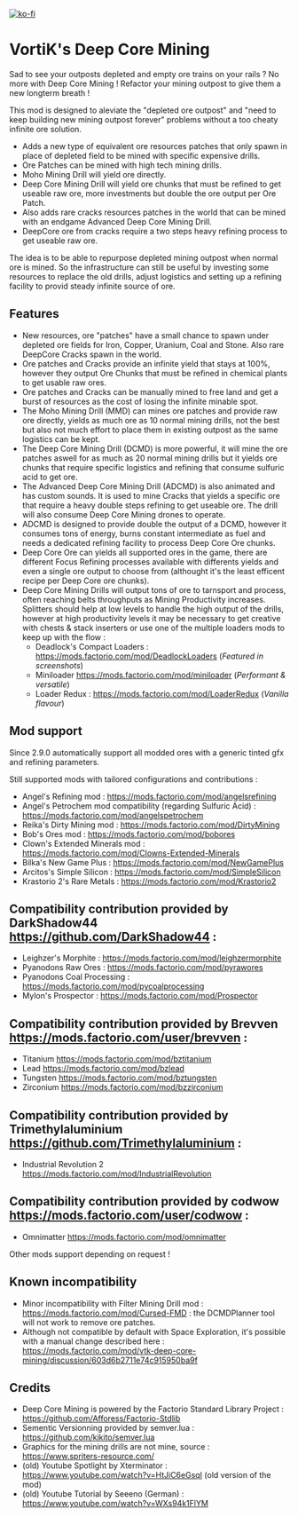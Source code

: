 [![ko-fi](https://www.ko-fi.com/img/githubbutton_sm.svg)](https://ko-fi.com/T6T427A37)

# VortiK's Deep Core Mining

Sad to see your outposts depleted and empty ore trains on your rails ? No more with Deep Core Mining ! Refactor your mining outpost to give them a new longterm breath !

This mod is designed to aleviate the "depleted ore outpost" and "need to keep building new mining outpost forever" problems without a too cheaty infinite ore solution.

- Adds a new type of equivalent ore resources patches that only spawn in place of depleted field to be mined with specific expensive drills.
- Ore Patches can be mined with high tech mining drills.
- Moho Mining Drill will yield ore directly.
- Deep Core Mining Drill will yield ore chunks that must be refined to get useable raw ore, more investments but double the ore output per Ore Patch.
- Also adds rare cracks resources patches in the world that can be mined with an endgame Advanced Deep Core Mining Drill.
- DeepCore ore from cracks require a two steps heavy refining process to get useable raw ore.

The idea is to be able to repurpose depleted mining outpost when normal ore is mined. So the infrastructure can still be useful by investing some resources to replace the old drills, adjust logistics and setting up a refining facility to provid steady infinite source of ore.

## Features
- New resources, ore "patches" have a small chance to spawn under depleted ore fields for Iron, Copper, Uranium, Coal and Stone. Also rare DeepCore Cracks spawn in the world.
- Ore patches and Cracks provide an infinite yield that stays at 100%, however they output Ore Chunks that must be refined in chemical plants to get usable raw ores.
- Ore patches and Cracks can be manually mined to free land and get a burst of resources as the cost of losing the infinite minable spot.
- The Moho Mining Drill (MMD) can mines ore patches and provide raw ore directly, yields as much ore as 10 normal mining drills, not the best but also not much effort to place them in existing outpost as the same logistics can be kept.
- The Deep Core Mining Drill (DCMD) is more powerful, it will mine the ore patches aswell for as much as 20 normal mining drills but it yields ore chunks that require specific logistics and refining that consume sulfuric acid to get ore.
- The Advanced Deep Core Mining Drill (ADCMD) is also animated and has custom sounds. It is used to mine Cracks that yields a specific ore that require a heavy double steps refining to get useable ore. The drill will also consume Deep Core Mining drones to operate.
- ADCMD is designed to provide double the output of a DCMD, however it consumes tons of energy, burns constant intermediate as fuel and needs a dedicated refining facility to process Deep Core Ore chunks.
- Deep Core Ore can yields all supported ores in the game, there are different Focus Refining processes available with differents yields and even a single ore output to choose from (althought it's the least efficent recipe per Deep Core ore chunks).
- Deep Core Mining Drills will output tons of ore to tarnsport and process, often reaching belts throughputs as Mining Productivity increases. Splitters should help at low levels to handle the high output of the drills, however at high productivity levels it may be necessary to get creative with chests & stack inserters or use one of the multiple loaders mods to keep up with the flow : 
  - Deadlock's Compact Loaders : https://mods.factorio.com/mod/DeadlockLoaders (*Featured in screenshots*)
  - Miniloader https://mods.factorio.com/mod/miniloader (*Performant & versatile*)
  - Loader Redux : https://mods.factorio.com/mod/LoaderRedux (*Vanilla flavour*)

## Mod support

Since 2.9.0 automatically support all modded ores with a generic tinted gfx and refining parameters.

Still supported mods with tailored configurations and contributions : 
- Angel's Refining mod : https://mods.factorio.com/mod/angelsrefining
- Angel's Petrochem mod compatibility (regarding Sulfuric Acid) : https://mods.factorio.com/mod/angelspetrochem
- Reika's Dirty Mining mod : https://mods.factorio.com/mod/DirtyMining
- Bob's Ores mod : https://mods.factorio.com/mod/bobores
- Clown's Extended Minerals mod : https://mods.factorio.com/mod/Clowns-Extended-Minerals
- Bilka's New Game Plus : https://mods.factorio.com/mod/NewGamePlus
- Arcitos's Simple Silicon : https://mods.factorio.com/mod/SimpleSilicon
- Krastorio 2's Rare Metals : https://mods.factorio.com/mod/Krastorio2

## Compatibility contribution provided by DarkShadow44 https://github.com/DarkShadow44 : 
- Leighzer's Morphite : https://mods.factorio.com/mod/leighzermorphite
- Pyanodons Raw Ores : https://mods.factorio.com/mod/pyrawores
- Pyanodons Coal Processing : https://mods.factorio.com/mod/pycoalprocessing
- Mylon's Prospector : https://mods.factorio.com/mod/Prospector

## Compatibility contribution provided by Brevven https://mods.factorio.com/user/brevven : 
- Titanium https://mods.factorio.com/mod/bztitanium
- Lead https://mods.factorio.com/mod/bzlead
- Tungsten https://mods.factorio.com/mod/bztungsten
- Zirconium https://mods.factorio.com/mod/bzzirconium

## Compatibility contribution provided by Trimethylaluminium https://github.com/Trimethylaluminium : 
- Industrial Revolution 2 https://mods.factorio.com/mod/IndustrialRevolution

## Compatibility contribution provided by codwow https://mods.factorio.com/user/codwow : 
- Omnimatter https://mods.factorio.com/mod/omnimatter

Other mods support depending on request !


## Known incompatibility
- Minor incompatibility with Filter Mining Drill mod : https://mods.factorio.com/mod/Cursed-FMD : the DCMDPlanner tool will not work to remove ore patches.
- Although not compatible by default with Space Exploration, it's possible with a manual change described here : https://mods.factorio.com/mod/vtk-deep-core-mining/discussion/603d6b2711e74c915950ba9f

## Credits
- Deep Core Mining is powered by the Factorio Standard Library Project : https://github.com/Afforess/Factorio-Stdlib
- Sementic Versionning provided by semver.lua : https://github.com/kikito/semver.lua
- Graphics for the mining drills are not mine, source : https://www.spriters-resource.com/
- (old) Youtube Spotlight by Xterminator : https://www.youtube.com/watch?v=HtJiC6eGsqI (old version of the mod)
- (old) Youtube Tutorial by Seeeno (German) : https://www.youtube.com/watch?v=WXs94k1FlYM
